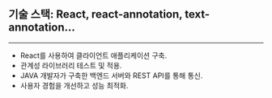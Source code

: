 ## 기술 스택: React, react-annotation, text-annotation...

---

- React를 사용하여 클라이언트 애플리케이션 구축.
- 관계성 라이브러리 테스트 및 적용.
- JAVA 개발자가 구축한 백엔드 서버와 REST API를 통해 통신.
- 사용자 경험을 개선하고 성능 최적화.
